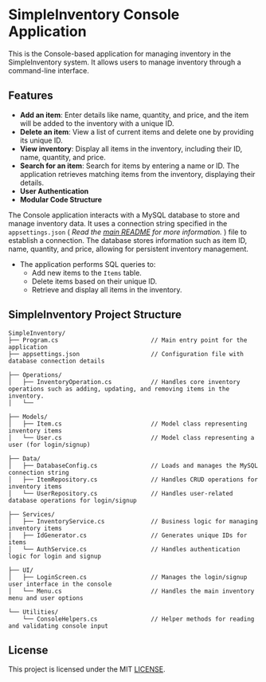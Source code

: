 # SimpleInventory Console Application

This is the Console-based application for managing inventory in the SimpleInventory system. It allows users to manage inventory through a command-line interface.

## Features

- **Add an item**: Enter details like name, quantity, and price, and the item will be added to the inventory with a unique ID.
- **Delete an item**: View a list of current items and delete one by providing its unique ID.
- **View inventory**: Display all items in the inventory, including their ID, name, quantity, and price.
- **Search for an item**: Search for items by entering a name or ID. The application retrieves matching items from the inventory, displaying their details.
- **User Authentication**  
- **Modular Code Structure**  

The Console application interacts with a MySQL database to store and manage inventory data. It uses a connection string specified in the `appsettings.json`  ( *Read the [main README](../README.md) for more information.* ) file to establish a connection. The database stores information such as item ID, name, quantity, and price, allowing for persistent inventory management.

- The application performs SQL queries to:
  - Add new items to the `Items` table.
  - Delete items based on their unique ID.
  - Retrieve and display all items in the inventory.
 

## SimpleInventory Project Structure
```text
SimpleInventory/
├── Program.cs                          // Main entry point for the application
├── appsettings.json                    // Configuration file with database connection details

├── Operations/
│   ├── InventoryOperation.cs           // Handles core inventory operations such as adding, updating, and removing items in the inventory.
│   └── 

├── Models/
│   ├── Item.cs                         // Model class representing inventory items
│   └── User.cs                         // Model class representing a user (for login/signup)

├── Data/
│   ├── DatabaseConfig.cs               // Loads and manages the MySQL connection string
│   ├── ItemRepository.cs               // Handles CRUD operations for inventory items
│   └── UserRepository.cs               // Handles user-related database operations for login/signup

├── Services/
│   ├── InventoryService.cs             // Business logic for managing inventory items
│   ├── IdGenerator.cs                  // Generates unique IDs for items
│   └── AuthService.cs                  // Handles authentication logic for login and signup

├── UI/
│   ├── LoginScreen.cs                  // Manages the login/signup user interface in the console
│   └── Menu.cs                         // Handles the main inventory menu and user options

└── Utilities/
    └── ConsoleHelpers.cs               // Helper methods for reading and validating console input

```

## License

This project is licensed under the MIT  [LICENSE](../LICENSE.txt).
